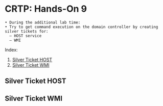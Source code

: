# CRTP: Hands-On 9

```
• During the additional lab time:
• Try to get command execution on the domain controller by creating silver tickets for:
  – HOST service
  – WMI
```

Index:

  1. [Silver Ticket HOST](#silver-ticket-host)
  2. [Silver Ticket WMI](#silver-ticket-wmi)


## Silver Ticket HOST


## Silver Ticket WMI


